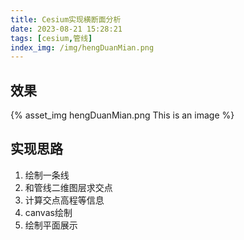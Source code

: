 ```yaml
---
title: Cesium实现横断面分析
date: 2023-08-21 15:28:21
tags: [cesium,管线]
index_img: /img/hengDuanMian.png
---
```

## 效果
{% asset_img hengDuanMian.png This is an image %}

## 实现思路
1. 绘制一条线
2. 和管线二维图层求交点
3. 计算交点高程等信息
4. canvas绘制
5. 绘制平面展示
